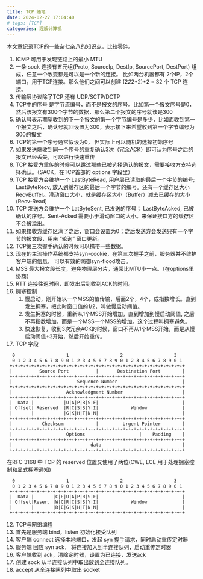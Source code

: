 ```yaml
---
title: TCP 随笔
date: 2024-02-27 17:04:40
# tags: [TCP]
categories: 理解计算机 
---
```


本文章记录TCP的一些杂七杂八的知识点，比较零碎。


1. ICMP 可用于发现链路上的最小 MTU
1. 一条 sock 连接有五元组(Proto, SourceIp, DestIp, SourcePort, DestPort) 组成，任意一个改变都是可以是一个新的连接。
  比如两台机器都有 2个IP，2个端口，用于TCP连接。那么他们之间可以创建 (2*2*2*2)*2 = 32 个 TCP 连接。
1. 传输层协议除了TCP 还有 UDP/SCTP/DCTP
1. TCP中的序号 是字节流编号，而不是报文的序号。比如第一个报文序号是0，然后该报文有300个字节的数据，那么第二个报文的序号就该是300
1. 确认号表示期望收到的下一个报文的第一个字节编号是多少，比如面收到第一个报文之后，确认号就回设置为300，表示接下来希望收到第一个字节编号为300的报文
1. TCP的第一个序号通常假设为0， 但实际上可以随机的选择初始序号
1. 如果发送端收到同一个序号的重复确认3次（冗余ACK）即可认为序号之后的报文已经丢失，可以进行快速重传
2. TCP 接受方重传的时候可以跳过那些已被选择确认的报文，需要接收方支持选择确认。（SACK，在TCP首部的 options 字段里）
3. TCP 接受方会维护一个 LastByteRead, 用户层已读取的最后一个字节的编号; LastByteRecv, 放入到缓存区的最后一个字节的编号。还有一个缓存区大小RecvBuffer。滑动窗口大小，就是缓存区大小（Buffer）减去已缓存的大小(Recv-Read)
4. TCP 发送方会维护一个 LatByteSent, 已发送的序号； LastByteAcked, 已被确认的序号。Sent-Acked 需要小于滑动窗口的大小。来保证接口方的缓存区不会被溢出。 
5. 如果接收方缓存区满了之后，窗口会设置为0；之后发送方会发送只有一个字节的报文段，用来 “轮询” 窗口更新。
6. TCP第三次握手确认的时候可以携带一些数据。
7. 现在的主流操作系统都支持syn-cookie，在第三次握手之前，服务器并不维护客户端的信息， 可以有效的防御syn-flood攻击。
8. MSS 最大报文段长度，避免物理层分片，通常比MTU小一点。（在options里协商）
9. RTT 连接往返时间，即发出后到收到ACK的时间。
10. 拥塞控制
    1.  慢启动，刚开始以一个MSS的值传输，后面2个，4个，成指数增长。直到发生拥塞，把此时窗口值的1/2，叫做慢启动阈值。
    2.  发生拥塞的时候，重新从1个MSS开始增加，直到增加到慢启动阈值, 之后不再指数增加，而是一个MSS一个MSS的增加。这个过程叫拥塞避免。
    3.  快速恢复，收到3次冗余ACK的时候，窗口不再从1个MSS开始，而是从慢启动阈值+3开始，然后开始重传。
11. TCP 字段
  ```
    0                   1                   2                   3   
    0 1 2 3 4 5 6 7 8 9 0 1 2 3 4 5 6 7 8 9 0 1 2 3 4 5 6 7 8 9 0 1 
   +-+-+-+-+-+-+-+-+-+-+-+-+-+-+-+-+-+-+-+-+-+-+-+-+-+-+-+-+-+-+-+-+
   |          Source Port          |       Destination Port        |
   +-+-+-+-+-+-+-+-+-+-+-+-+-+-+-+-+-+-+-+-+-+-+-+-+-+-+-+-+-+-+-+-+
   |                        Sequence Number                        |
   +-+-+-+-+-+-+-+-+-+-+-+-+-+-+-+-+-+-+-+-+-+-+-+-+-+-+-+-+-+-+-+-+
   |                    Acknowledgment Number                      |
   +-+-+-+-+-+-+-+-+-+-+-+-+-+-+-+-+-+-+-+-+-+-+-+-+-+-+-+-+-+-+-+-+
   |  Data |           |U|A|P|R|S|F|                               |
   | Offset| Reserved  |R|C|S|S|Y|I|            Window             |
   |       |           |G|K|H|T|N|N|                               |
   +-+-+-+-+-+-+-+-+-+-+-+-+-+-+-+-+-+-+-+-+-+-+-+-+-+-+-+-+-+-+-+-+
   |           Checksum            |         Urgent Pointer        |
   +-+-+-+-+-+-+-+-+-+-+-+-+-+-+-+-+-+-+-+-+-+-+-+-+-+-+-+-+-+-+-+-+
   |                    Options                    |    Padding    |
   +-+-+-+-+-+-+-+-+-+-+-+-+-+-+-+-+-+-+-+-+-+-+-+-+-+-+-+-+-+-+-+-+
   |                             data                              |
   +-+-+-+-+-+-+-+-+-+-+-+-+-+-+-+-+-+-+-+-+-+-+-+-+-+-+-+-+-+-+-+-+
  ```
  在RFC 3168 中 TCP 的 reserved 位置又使用了两位(CWE, ECE 用于处理拥塞控制和显式拥塞通知)

  ```
    0                   1                   2                   3   
    0 1 2 3 4 5 6 7 8 9 0 1 2 3 4 5 6 7 8 9 0 1 2 3 4 5 6 7 8 9 0 1 
   +-+-+-+-+-+-+-+-+-+-+-+-+-+-+-+-+-+-+-+-+-+-+-+-+-+-+-+-+-+-+-+-+
   |  Data |       |C|E|U|A|P|R|S|F|                               |
   | Offset|Reser. |W|C|R|C|S|S|Y|I|            Window             |
   |       |       |R|E|G|K|H|T|N|N|                               |
   +-+-+-+-+-+-+-+-+-+-+-+-+-+-+-+-+-+-+-+-+-+-+-+-+-+-+-+-+-+-+-+-+
  ```
12. TCP与网络编程
  1. 首先是服务端 bind，listen 初始化接受队列
  2. 客户端 connect 选择本地端口，发起 syn 握手请求，同时启动重传定时器
  3. 服务端 回应 syn ack， 将连接加入到半连接队列，启动重传定时器
  4. 客户端收到 ack，清除定时器，设置为已连接，发送ack
  5. 创建 sock 从半连接队列中取出放到全连接队列。
  6. accept 从全连接队列中取出 socket 
